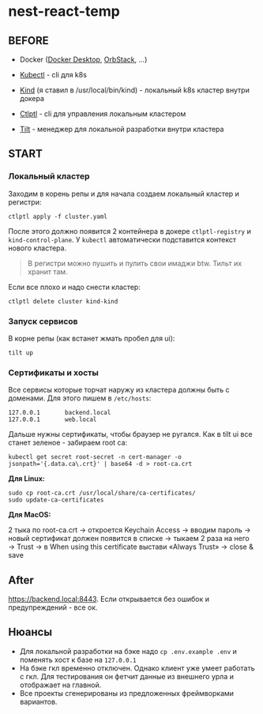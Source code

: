 # nest-react-temp

## BEFORE

- Docker ([Docker Desktop](https://www.docker.com/products/docker-desktop/), [OrbStack](https://orbstack.dev/download), ...)

- [Kubectl](https://kubernetes.io/ru/docs/tasks/tools/install-kubectl/) - cli для k8s

- [Kind](https://kind.sigs.k8s.io/docs/user/quick-start) (я ставил в /usr/local/bin/kind) - локальный k8s кластер внутри докера

- [Сtlptl](https://github.com/tilt-dev/ctlptl?tab=readme-ov-file#how-do-i-install-it) - cli для управления локальным кластером

- [Tilt](https://docs.tilt.dev/install.html) - менеджер для локальной разработки внутри кластера

## START

### Локальный кластер
Заходим в корень репы и для начала создаем локальный кластер и регистри:
```shell
ctlptl apply -f cluster.yaml
```

После этого должно появится 2 контейнера в докере `ctlptl-registry` и `kind-control-plane`. У `kubectl` автоматически подставится контекст нового кластера.

> В регистри можно пушить и пулить свои имаджи btw. Тильт их хранит там.

Если все плохо и надо снести кластер:
```shell
ctlptl delete cluster kind-kind
```

### Запуск сервисов

В корне репы (как встанет жмать пробел для ui):
```shell
tilt up
```

### Сертификаты и хосты

Все сервисы которые торчат наружу из кластера должны быть с доменами. Для этого пишем в `/etc/hosts`:
```
127.0.0.1       backend.local
127.0.0.1       web.local
```

Дальше нужны сертификаты, чтобы браузер не ругался. Как в tilt ui все станет зеленое - забираем root ca:
```shell
kubectl get secret root-secret -n cert-manager -o jsonpath='{.data.ca\.crt}' | base64 -d > root-ca.crt
```

**Для Linux:**
```
sudo cp root-ca.crt /usr/local/share/ca-certificates/
sudo update-ca-certificates
```

**Для MacOS:**

2 тыка по root-ca.crt → откроется Keychain Access → вводим пароль → новый сертификат должен появится в списке → тыкаем 2 раза на него → Trust → в When using this certificate выстави «Always Trust» → close & save

## After

https://backend.local:8443. Если открывается без ошибок и предупреждений - все ок.

## Нюансы

- Для локальной разработки на бэке надо `cp .env.example .env` и поменять хост к базе на `127.0.0.1`
- На бэке гкл временно отключен. Однако клиент уже умеет работать с гкл. Для тестирования он фетчит данные из внешнего урла и отображает на главной.
- Все проекты сгенерированы из предложенных фреймворками вариантов.
